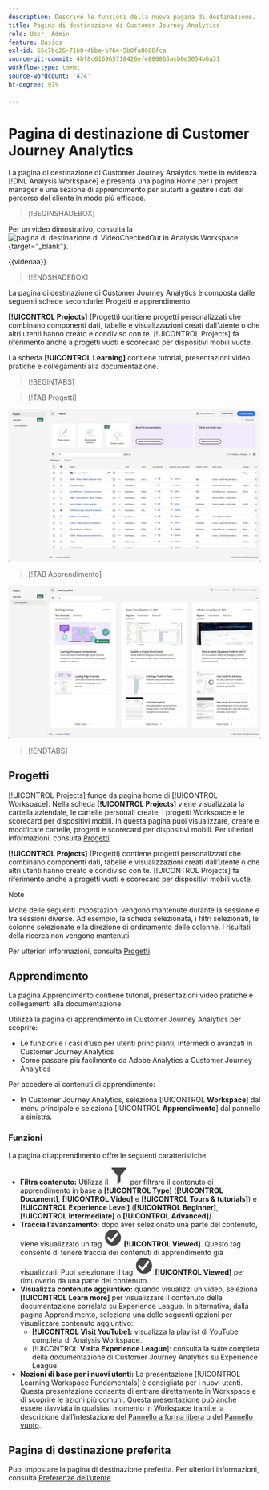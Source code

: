 ```yaml
---
description: Descrive le funzioni della nuova pagina di destinazione.
title: Pagina di destinazione di Customer Journey Analytics
role: User, Admin
feature: Basics
exl-id: 65c7bc26-7160-4bba-b764-5b0fa8686fca
source-git-commit: 4bf8c616965718426efe880865acb0e5054b6a31
workflow-type: tm+mt
source-wordcount: '474'
ht-degree: 97%

---
```


# Pagina di destinazione di Customer Journey Analytics

La pagina di destinazione di Customer Journey Analytics mette in evidenza [!DNL Analysis Workspace] e presenta una pagina Home per i project manager e una sezione di apprendimento per aiutarti a gestire i dati del percorso del cliente in modo più efficace.


>[!BEGINSHADEBOX]

Per un video dimostrativo, consulta la ![pagina di destinazione di [VideoCheckedOut](/help/assets/icons/VideoCheckedOut.svg) in Analysis Workspace](https://video.tv.adobe.com/v/334278/?quality=12&learn=on){target="_blank"}.

{{videoaa}}

>[!ENDSHADEBOX]


La pagina di destinazione di Customer Journey Analytics è composta dalle seguenti schede secondarie: Progetti e apprendimento.

**[!UICONTROL Projects]** (Progetti) contiene progetti personalizzati che combinano componenti dati, tabelle e visualizzazioni creati dall’utente o che altri utenti hanno creato e condiviso con te. [!UICONTROL Projects] fa riferimento anche a progetti vuoti e scorecard per dispositivi mobili vuote.

La scheda **[!UICONTROL Learning]** contiene tutorial, presentazioni video pratiche e collegamenti alla documentazione.

>[!BEGINTABS]

>[!TAB Progetti]

![Pagina di destinazione Progetti](assets/landing-projects.png)

>[!TAB Apprendimento]

![Pagina di destinazione Apprendimento](assets/landing-learning.png)


>[!ENDTABS]

## Progetti

[!UICONTROL Projects] funge da pagina home di [!UICONTROL Workspace]. Nella scheda **[!UICONTROL Projects]** viene visualizzata la cartella aziendale, le cartelle personali create, i progetti Workspace e le scorecard per dispositivi mobili. In questa pagina puoi visualizzare, creare e modificare cartelle, progetti e scorecard per dispositivi mobili. Per ulteriori informazioni, consulta [Progetti](/help/analysis-workspace/build-workspace-project/freeform-overview.md).


**[!UICONTROL Projects]** (Progetti) contiene progetti personalizzati che combinano componenti dati, tabelle e visualizzazioni creati dall’utente o che altri utenti hanno creato e condiviso con te. [!UICONTROL Projects] fa riferimento anche a progetti vuoti e scorecard per dispositivi mobili vuote.

>[!NOTE]
>
>Molte delle seguenti impostazioni vengono mantenute durante la sessione e tra sessioni diverse. Ad esempio, la scheda selezionata, i filtri selezionati, le colonne selezionate e la direzione di ordinamento delle colonne. I risultati della ricerca non vengono mantenuti.

Per ulteriori informazioni, consulta [Progetti](/help/analysis-workspace/build-workspace-project/freeform-overview.md).

<!--

### Customize table columns

To customize column widths, drag the vertical bar that separates each column. 

To add or remove columns from the list of projects, click the column icon (![Landing all](assets/select-column.png) ) in the top-right, then select or deselect column titles. 

The available columns are:

| Column name | Description | 
|---------|----------|
| [!UICONTROL **Name**] | Identifies the name of the project. |
| [!UICONTROL **Type**] | Indicates whether this type is a Workspace project, a Mobile scorecard, or a folder. |
| [!UICONTROL **Tags**] | Tags projects to organize them into groups. | 
| [!UICONTROL **Scheduled**] | Set to [!UICONTROL On] when a project is scheduled or [!UICONTROL Off] when it is not. Clicking the [!UICONTROL On] link lets you see information about the scheduled project. You can also [edit the project schedule](/help/analysis-workspace/export/t-schedule-report.md) if you are the project owner. |
| [!UICONTROL **Project role**] | Identifies the project roles: whether you are the project Owner and whether you have permissions to Edit or Duplicate the project. |
| [!UICONTROL **Report suite**] | Identifies the Report Suites that are associated with the project.<br>Tables and visualizations within a panel derive data from the report suite selected in the top right of the panel. The report suite also determines what components are available in the left rail. Within a project, you can use one or many report suites depending on your analysis use cases. The list of report suites is sorted on relevance. Adobe defines relevance based on how recently and frequently the suite has been used by the current user, and how frequently the suite is used within the organization. |
| [!UICONTROL **Owner**] | Identifies the person who created the project. |
| [!UICONTROL **Shared With**] | Shows who the project is currently shared with. |
| [!UICONTROL **Last Modified**] | The date and time when the project was last modified. |
| [!UICONTROL **Last Opened**] | Identifies the date that a project was last opened by the user who is currently viewing the Projects page. |
| [!UICONTROL **Last Used**] | Helps determine whether a project is valuable to users in your organization by showing the date and time when the project was last opened by any user within the organization.<p>Consider the following when viewing this column:</p><ul><li>Usage information is available starting in September 2023.</li><li>This column is available only to system administrators.</li></ul> |
| [!UICONTROL **Project ID**] | Can be used for debugging projects. |
| [!UICONTROL **Longest Date Range**] | Longer date ranges increase project complexity and may increase processing and load times. |
| [!UICONTROL **Number of queries**] | The total number of requests made to Analytics when the project loads. A higher number of project queries increases project complexity and may increase processing and load times. This data is available only after a project has loaded or a scheduled project was sent. |
| [!UICONTROL **Location**] | Shows the folder where the project is located. |

### Other UI elements on the Projects page

| UI element | Definition |
| --- | --- |
| Edit preferences | Lets you [!UICONTROL View Tutorials], and [Edit user preferences](/help/analysis-workspace/user-preferences.md). |
| [!UICONTROL Create new] | Opens the project modal where you can create a Workspace project or a Mobile scorecard or open a company template.  |
| [!UICONTROL Show less<br> Show more] | Toggles between not showing and showing the banner: ![Top banner](assets/top-banner.png) |
| [!UICONTROL Workspace project] | Creates a blank [Workspace project](/help/analysis-workspace/home.md) for you to  design and build. |
| [!UICONTROL Mobile scorecard] | Creates a blank [mobile scorecard](https://experienceleague.adobe.com/docs/analytics/analyze/mobapp/curator.html) for you to design and build. |
| [!UICONTROL Open Training Tutorial] | Opens the Workspace training tutorial that guides you through the process of building a new starter project in a step-by-step tutorial.|
| [!UICONTROL Open release notes] | Opens the Adobe Analytics section of the latest Adobe Experience Cloud release notes. |
| Filter icon | Filters by tags, report suites, owners, types, and other filters (Mine, Shared with me, Favorites, and Approved)  |
| Search bar | Searches all columns in the table. |
| Selection box | Selects one or more projects to display the project management actions you can perform: **Delete**, **Share**, **Rename**, **Copy**, **Unpin**, **Move Up**, **Move Down**, **Tag**, **Approve**, **Export CSV**, and **Move to**. You may not have permissions to perform all listed actions. |
| [!UICONTROL Favorites] | Adds a star next to a favorite project or folder that can be used as a filter. |
| [!UICONTROL Name] | Identifies the name of the project. |
| Pin icon | Pins items so they always appear at the top of your list but you can re-adjust the order by moving them up or down in the order. Use the ellipsis option menu and select **Move Up** or **Move down** in the list. |
| Info (i) icon | Displays the following information about a project: Type, Project Role, Owner, Description, and who it is shared with. It also indicates who can [edit or duplicate](/help/analysis-workspace/curate-share/share-projects.md) this project. |
| Ellipsis (...) | Displays the project management actions you can perform: **Delete**, **Share**, **Rename**, **Copy**, **Unpin**, **Move Up**, **Move Down**, **Tag**, **Approve**, **Export CSV**, and **Move to**. You may not have permissions to perform all listed actions. |
| SHOW: Folders & Projects or All Projects | Changes the view setting on the table to show folders and projects according to your folder organization **or** show all of your projects in an unorganized list. |
| < (Back button) | Returns you to your most recent landing page configuration in a Workspace project or a report. The page configuration you had when you left the landing page will persist when you return. |

-->

## Apprendimento

La pagina Apprendimento contiene tutorial, presentazioni video pratiche e collegamenti alla documentazione.

Utilizza la pagina di apprendimento in Customer Journey Analytics per scoprire:

* Le funzioni e i casi d’uso per utenti principianti, intermedi o avanzati in Customer Journey Analytics
* Come passare più facilmente da Adobe Analytics a Customer Journey Analytics

Per accedere ai contenuti di apprendimento:

* In Customer Journey Analytics, seleziona [!UICONTROL **Workspace**] dal menu principale e seleziona [!UICONTROL **Apprendimento**] dal pannello a sinistra.

### Funzioni

La pagina di apprendimento offre le seguenti caratteristiche

* **Filtra contenuto:** Utilizza il ![Filtro](/help/assets/icons/Filter.svg) per filtrare il contenuto di apprendimento in base a **[!UICONTROL Type]** (**[!UICONTROL Document]**, **[!UICONTROL Video]** e **[!UICONTROL Tours & tutorials]**) e **[!UICONTROL Experience Level]** (**[!UICONTROL Beginner]**, **[!UICONTROL Intermediate]** o **[!UICONTROL Advanced]**).
* **Traccia l’avanzamento:** dopo aver selezionato una parte del contenuto, viene visualizzato un tag ![CheckmarkCircle](/help/assets/icons/CheckmarkCircle.svg) **[!UICONTROL Viewed]**. Questo tag consente di tenere traccia dei contenuti di apprendimento già visualizzati. Puoi selezionare il tag ![CheckmarkCircle](/help/assets/icons/CheckmarkCircle.svg) **[!UICONTROL Viewed]** per rimuoverlo da una parte del contenuto.
* **Visualizza contenuto aggiuntivo:** quando visualizzi un video, seleziona **[!UICONTROL Learn more]** per visualizzare il contenuto della documentazione correlata su Experience League. In alternativa, dalla pagina Apprendimento, seleziona una delle seguenti opzioni per visualizzare contenuto aggiuntivo:
   * **[!UICONTROL Visit YouTube]:** visualizza la playlist di YouTube completa di Analysis Workspace.
   * [!UICONTROL **Visita Experience League**]: consulta la suite completa della documentazione di Customer Journey Analytics su Experience League.
* **Nozioni di base per i nuovi utenti:** La presentazione [!UICONTROL Learning Workspace Fundamentals] è consigliata per i nuovi utenti. Questa presentazione consente di entrare direttamente in Workspace e di scoprire le azioni più comuni. Questa presentazione può anche essere riavviata in qualsiasi momento in Workspace tramite la descrizione dall’intestazione del [Pannello a forma libera](/help/analysis-workspace/c-panels/freeform-panel.md) o del [Pannello vuoto](/help/analysis-workspace/c-panels/blank-panel.md).

## Pagina di destinazione preferita

Puoi impostare la pagina di destinazione preferita. Per ulteriori informazioni, consulta [Preferenze dell’utente](/help/analysis-workspace/user-preferences.md#general-preferences).

<!--
## Landing page FAQ {#landing-faq}

| Question | Answer |
| --- | --- |
| Does the work I do in the beta program UI carry over to the production [!UICONTROL Workspace] experience? | Yes, any work done in the beta carries over to the old/current [!UICONTROL Workspace] experience. |
| Is there a maximum number of projects I can pin? | No, there is no limit on the number of projects you can pin. |
| Can admins designate this landing page for their users? | No, admins cannot designate the landing page on behalf of users. Individual users must turn on the toggle themselves. |
| Are all reports that currently exist in [!DNL Reports & Analytics] still available? | No, the following reports were phased out, based on overall usage data: <ul><li>Any custom eVars/props/events/classifications<li>My Recommended Reports</li><li>Hourly/Daily/Weekly/Monthly/Quarterly/Yearly unique visitors</li><li>DailyWeekly/Monthly/Quarterly/Yearly unique customers</li><li>Action name depth</li><li>Action name summary</li><li>Add dashboard</li><li>Age</li><li>Audio support</li><li>Billing information</li><li>Clicks to page</li><li>Color depth</li><li>Cookie support</li><li>Cookies</li><li>Connection types</li><li>Creative elements</li><li>Credit card type</li><li>Cross sell</li><li>Custom event funnels</li><li>Custom links</li><li>Customer ID</li><li>Day of week</li><li>Entry action name</li><li>Exit action name</li><li>Exit links</li><li>Fallout</li><li>File downloads</li><li>Find in store</li><li>Full paths</li><li>Gender</li><li>Hit ype VISTA rule</li><li>Image support</li><li>Java</li><li>JavaScript</li><li>JavaScript version</li><li>Manage bookmarks</li><li>Manage dashboards</li><li>Monitor color depth</li><li>Monitor resolutions</li><li>Newsletter signups</li><li>Next action name</li><li>Next action name flow</li><li>Null searches</li><li>Operating system</li><li>Order review</li><li>Page of day</li><li>Pages not found</li><li>Pathfinder</li><li>Path length</li><li>Previous action name</li><li>Previous action name flow</li><li>Product activity</li><li>Product cost</li><li>Product department</li><li>Product inventory category</li><li>Product name</li><li>Product reviews</li><li>Product season</li><li>Product shares</li><li>Product zooms</li><li>Reload</li><li>Searches</li><li>Servers</li><li>Single page visits</li><li>Shipping information</li><li>Site hierarchy</li><li>Social mentions</li><li>Time of day</li><li>Time spent on action name</li><li>Video support</li><li>Visitor state</li></ul> | 
-->
